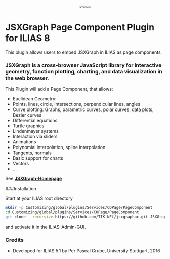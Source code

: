 <div alt style="text-align: center; transform: scale(.5);">
	<picture>
		<source media="(prefers-color-scheme: dark)" srcset="https://github.com/surlabs/JSXGraphPC/blob/ilias8/templates/images/GitBannerJSXGraphPC.png" />
		<img alt="Panopto" src="https://github.com/surlabs/Panopto/blob/ilias8/templates/images/GitBannerPanopto.png"" />
	</picture>
</div>

# JSXGraph Page Component Plugin for ILIAS 8
This plugin allows users to embed JSXGraph in ILIAS as page components

### JSXGraph is a cross-browser JavaScript library for interactive geometry, function plotting, charting, and data visualization in the web browser.  ###

This Plugin will add a Page Component, that allows:
* Euclidean Geometry:
* Points, lines, circle, intersections, perpendicular lines, angles
* Curve plotting: Graphs, parametric curves, polar curves, data plots, Bezier curves
* Differential equations
* Turtle graphics
* Lindenmayer systems
* Interaction via sliders
* Animations
* Polynomial interpolation, spline interpolation
* Tangents, normals
* Basic support for charts
* Vectors
* ...

See [**JSXGraph-Homepage**](http://jsxgraph.uni-bayreuth.de)

###Installation

Start at your ILIAS root directory  
```bash
mkdir -p Customizing/global/plugins/Services/COPage/PageComponent  
cd Customizing/global/plugins/Services/COPage/PageComponent
git clone --recursive https://github.com/TIK-NFL/jsxgraphpc.git JSXGraph
```  
and activate it in the ILIAS-Admin-GUI. 

### Credits ###
* Developed for ILIAS 5.1 by Per Pascal Grube, University Stuttgart, 2016
